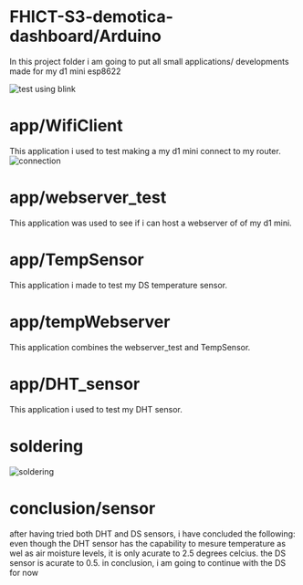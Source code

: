# FHICT-S3-demotica-dashboard/Arduino
In this project folder i am going to put all small applications/ developments made for my d1 mini esp8622

![test using blink](https://github.com/Rudolfisky/FHICT-S3-demotica-dashboard/blob/main/Arduino/blink.gif?raw=true)

# app/WifiClient
This application i used to test making a my d1 mini connect to my router.
![connection](https://github.com/Rudolfisky/FHICT-S3-demotica-dashboard/blob/main/Arduino/internet%20connection.png?raw=true)

# app/webserver_test
This application was used to see if i can host a webserver of of my d1 mini.

# app/TempSensor
This application i made to test my DS temperature sensor.

# app/tempWebserver
This application combines the webserver_test and TempSensor.

# app/DHT_sensor
This application i used to test my DHT sensor.

# soldering
![soldering](https://github.com/Rudolfisky/FHICT-S3-demotica-dashboard/blob/main/Arduino/soldering.jpg?raw=true)

# conclusion/sensor
after having tried both DHT and DS sensors, i have concluded the following:
even though the DHT sensor has the capability to mesure temperature as wel as air moisture levels, it is only acurate to 2.5 degrees celcius.
the DS sensor is acurate to 0.5.
in conclusion, i am going to continue with the DS for now





